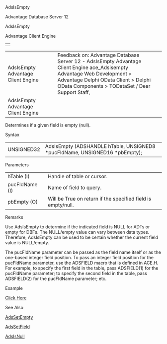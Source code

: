 AdsIsEmpty




Advantage Database Server 12  

AdsIsEmpty

Advantage Client Engine

|  |
| --- |
|  |

|  |  |  |  |  |
| --- | --- | --- | --- | --- |
| AdsIsEmpty  Advantage Client Engine |  |  | Feedback on: Advantage Database Server 12 - AdsIsEmpty Advantage Client Engine ace\_Adsisempty Advantage Web Development > Advantage Delphi OData Client > Delphi OData Components > TODataSet / Dear Support Staff, |  |
| AdsIsEmpty  Advantage Client Engine |  |  |  |  |

Determines if a given field is empty (null).

Syntax

|  |  |
| --- | --- |
| UNSIGNED32 | AdsIsEmpty (ADSHANDLE hTable,  UNSIGNED8 \*pucFldName,  UNSIGNED16 \*pbEmpty); |

Parameters

|  |  |
| --- | --- |
| hTable (I) | Handle of table or cursor. |
| pucFldName (I) | Name of field to query. |
| pbEmpty (O) | Will be True on return if the specified field is empty/null. |

Remarks

Use AdsIsEmpty to determine if the indicated field is NULL for ADTs or empty for DBFs. The NULL/empty value can vary between data types. Therefore, AdsIsEmpty can be used to be certain whether the current field value is NULL/empty.

The pucFldName parameter can be passed as the field name itself or as the one-based integer field position. To pass an integer field position for the pucFldName parameter, use the ADSFIELD macro that is defined in ACE.H. For example, to specify the first field in the table, pass ADSFIELD(1) for the pucFldName parameter; to specify the second field in the table, pass ADSFIELD(2) for the pucFldName parameter; etc.

Example

[Click Here](ace_examples.htm#adsisemptyexample)

See Also

[AdsSetEmpty](ace_adssetempty.htm)

[AdsSetField](ace_adssetfield.htm)

[AdsIsNull](ace_adsisnull.htm)
